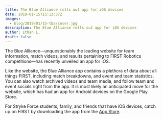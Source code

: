 ```yaml
---
title: The Blue Alliance rolls out app for iOS devices
date: 2019-01-15T15:13:37Z
images:
  - blog/2019/01/15-tba/cover.jpg
description: The Blue Alliance rolls out app for iOS devices
author: Ethan L.
draft: false
---
```


The Blue Alliance—unquestionably the leading website for team information, match videos, and results pertaining to FIRST Robotics competitions—has recently unveiled an app for iOS.

<!--more-->

Like the website, the Blue Alliance app contains a plethora of data about all things FIRST, including match breakdowns, and event and team statistics. You can also watch archived videos and team media, and follow team and event socials right from the app. It is most likely an anticipated move for the website, which has had an app for Android devices on the Google Play Store.

For Stryke Force students, family, and friends that have iOS devices, catch up on FIRST by downloading the app from the [App Store](https://itunes.apple.com/us/app/apple-store/id1441973916?mt=8).
